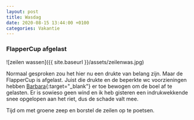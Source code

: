 ```yaml
---
layout: post
title: Wasdag
date: 2020-08-15 13:44:00 +0100
categories: Vakantie
---
```


### FlapperCup afgelast

![zeilen wassen]({{ site.baseurl }}/assets/zeilenwas.jpg)  

Normaal gesproken zou het hier nu een drukte van belang zijn. Maar de FlapperCup is afgelast. Juist die drukte en de beperkte wc voorzieningen hebben [Barbara](https://www.campingflapper.nl/){:target="_blank"} er toe bewogen om de boel af te gelasten. Er is sowieso geen wind en ik heb gisteren een indrukwekkende snee opgelopen aan het riet, dus de schade valt mee.

Tijd om met groene zeep en borstel de zeilen op te poetsen.
